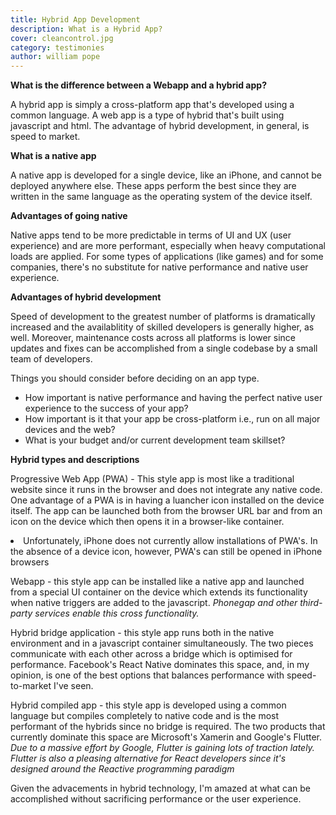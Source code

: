 ```yaml
---
title: Hybrid App Development
description: What is a Hybrid App?
cover: cleancontrol.jpg
category: testimonies
author: william pope
---
```


**What is the difference between a Webapp and a hybrid app?**

A hybrid app is simply a cross-platform app that's developed using a common language. A web app is a type of hybrid that's built using javascript and html. The advantage of hybrid development, in general, is speed to market.

**What is a native app**

A native app is developed for a single device, like an iPhone, and cannot be deployed anywhere else. These apps perform the best since they are written in the same language as the operating system of the device itself.

**Advantages of going native**

Native apps tend to be more predictable in terms of UI and UX (user experience) and are more performant, especially when heavy computational loads are applied. For some types of applications (like games) and for some companies, there's no substitute for native performance and native user experience. 

**Advantages of hybrid development**

Speed of development to the greatest number of platforms is dramatically increased and the availablitity of skilled developers is generally higher, as well. Moreover, maintenance costs across all platforms is lower since updates and fixes can be accomplished from a single codebase by a small team of developers.

Things you should consider before deciding on an app type.

<ul>
    <li>How important is native performance and having the perfect native user experience to the success of your app?</li>
    <li>How important is it that your app be cross-platform i.e., run on all major devices and the web? </li>
    <li>What is your budget and/or current development team skillset?</li>
</ul>

**Hybrid types and descriptions**

Progressive Web App (PWA) - This style app is most like a traditional website since it runs in the browser and does not integrate any native code. One advantage of a PWA is in having a luancher icon installed on the device itself. The app can be launched both from the browser URL bar and from an icon on the device which then opens it in a browser-like container. <li>Unfortunately, iPhone does not currently allow installations of PWA's. In the absence of a device icon, however, PWA's can still be opened in iPhone browsers</li>

Webapp - this style app can be installed like a native app and launched from a special UI container on the device which extends its functionality when native triggers are added to the javascript. <i>Phonegap and other third-party services enable this cross functionality.</i>

Hybrid bridge application - this style app runs both in the native environment and in a javascript container simultaneously. The two pieces communicate with each other across a bridge which is optimised for performance. Facebook's React Native dominates this space, and, in my opinion, is one of the best options that balances performance with speed-to-market I've seen.

Hybrid compiled app - this style app is developed using a common language but compiles completely to native code and is the most performant of the hybrids since no bridge is required. The two products that currently dominate this space are Microsoft's Xamerin and Google's Flutter. <i>Due to a massive effort by Google, Flutter is gaining lots of traction lately. Flutter is also a pleasing alternative for React developers since it's designed around the Reactive programming paradigm</i>

Given the advacements in hybrid technology, I'm amazed at what can be accomplished without sacrificing performance or the user experience.